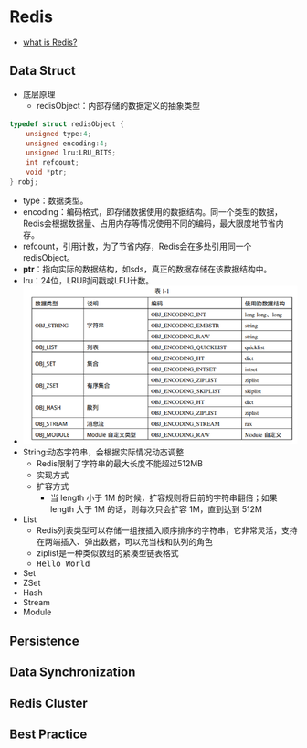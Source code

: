 # Redis
- [what is Redis?](https://redis.io/)
## Data Struct
- 底层原理
  - redisObject：内部存储的数据定义的抽象类型
``` c
typedef struct redisObject {
    unsigned type:4;
    unsigned encoding:4;
    unsigned lru:LRU_BITS;
    int refcount;
    void *ptr;
} robj;
```  
  - type：数据类型。
  - encoding：编码格式，即存储数据使用的数据结构。同一个类型的数据，Redis会根据数据量、占用内存等情况使用不同的编码，最大限度地节省内存。
  - refcount，引用计数，为了节省内存，Redis会在多处引用同一个redisObject。
  - **ptr**：指向实际的数据结构，如sds，真正的数据存储在该数据结构中。
  - lru：24位，LRU时间戳或LFU计数。
  - ![Redis类型](redisDataStruct.png)
- String:动态字符串，会根据实际情况动态调整
  - Redis限制了字符串的最大长度不能超过512MB
  - 实现方式
  - 扩容方式
    - 当 length 小于 1M 的时候，扩容规则将目前的字符串翻倍；如果 length 大于 1M 的话，则每次只会扩容 1M，直到达到 512M
- List
  - Redis列表类型可以存储一组按插入顺序排序的字符串，它非常灵活，支持在两端插入、弹出数据，可以充当栈和队列的角色
  - ziplist是一种类似数组的紧凑型链表格式
  - <kbd>Hello World</kbd>
- Set
- ZSet
- Hash
- Stream
- Module
## Persistence
## Data Synchronization
## Redis Cluster
## Best Practice